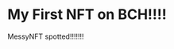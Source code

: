 # My First NFT on BCH!!!!
MessyNFT spotted!!!!!!!
                                                                                                                                                                                                            